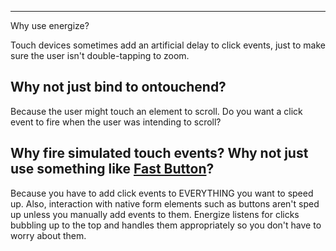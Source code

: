 ------------
Why use energize?

Touch devices sometimes add an artificial delay to click events, just to make sure the user isn't double-tapping to zoom.

Why not just bind to ontouchend?
-------------

Because the user might touch an element to scroll.  Do you want a click event to fire when the user was intending to scroll?


Why fire simulated touch events?  Why not just use something like <a href="http://code.google.com/mobile/articles/fast_buttons.html">Fast Button</a>?
-------------

Because you have to add click events to EVERYTHING you want to speed up.  Also, interaction with native form elements such as buttons aren't sped up unless you manually add events to them.  Energize listens for clicks bubbling up to the top and handles them appropriately so you don't have to worry about them.
